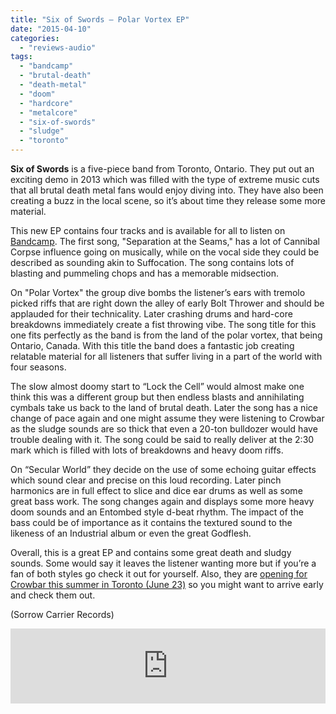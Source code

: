 ```yaml
---
title: "Six of Swords – Polar Vortex EP"
date: "2015-04-10"
categories: 
  - "reviews-audio"
tags: 
  - "bandcamp"
  - "brutal-death"
  - "death-metal"
  - "doom"
  - "hardcore"
  - "metalcore"
  - "six-of-swords"
  - "sludge"
  - "toronto"
---
```


**Six of Swords** is a five-piece band from Toronto, Ontario. They put out an exciting demo in 2013 which was filled with the type of extreme music cuts that all brutal death metal fans would enjoy diving into. They have also been creating a buzz in the local scene, so it’s about time they release some more material.

This new EP contains four tracks and is available for all to listen on [Bandcamp](https://sixofswords.bandcamp.com/). The first song, "Separation at the Seams," has a lot of Cannibal Corpse influence going on musically, while on the vocal side they could be described as sounding akin to Suffocation. The song contains lots of blasting and pummeling chops and has a memorable midsection.

On "Polar Vortex" the group dive bombs the listener’s ears with tremolo picked riffs that are right down the alley of early Bolt Thrower and should be applauded for their technicality. Later crashing drums and hard-core breakdowns immediately create a fist throwing vibe. The song title for this one fits perfectly as the band is from the land of the polar vortex, that being Ontario, Canada. With this title the band does a fantastic job creating relatable material for all listeners that suffer living in a part of the world with four seasons.

The slow almost doomy start to “Lock the Cell” would almost make one think this was a different group but then endless blasts and annihilating cymbals take us back to the land of brutal death. Later the song has a nice change of pace again and one might assume they were listening to Crowbar as the sludge sounds are so thick that even a 20-ton bulldozer would have trouble dealing with it. The song could be said to really deliver at the 2:30 mark which is filled with lots of breakdowns and heavy doom riffs.

On “Secular World” they decide on the use of some echoing guitar effects which sound clear and precise on this loud recording. Later pinch harmonics are in full effect to slice and dice ear drums as well as some great bass work. The song changes again and displays some more heavy doom sounds and an Entombed style d-beat rhythm. The impact of the bass could be of importance as it contains the textured sound to the likeness of an Industrial album or even the great Godflesh.

Overall, this is a great EP and contains some great death and sludgy sounds. Some would say it leaves the listener wanting more but if you’re a fan of both styles go check it out for yourself. Also, they are [opening for Crowbar this summer in Toronto (June 23)](https://www.facebook.com/events/560910427379190/) so you might want to arrive early and check them out.

(Sorrow Carrier Records)

<iframe style="border: 0; width: 100%; height: 120px;" src="https://bandcamp.com/EmbeddedPlayer/album=3219567779/size=large/bgcol=ffffff/linkcol=0687f5/tracklist=false/artwork=small/transparent=true/" width="300" height="150" seamless=""><a href="http://sixofswords.bandcamp.com/album/polar-vortex-ep">Polar Vortex EP by Six of Swords</a></iframe>
